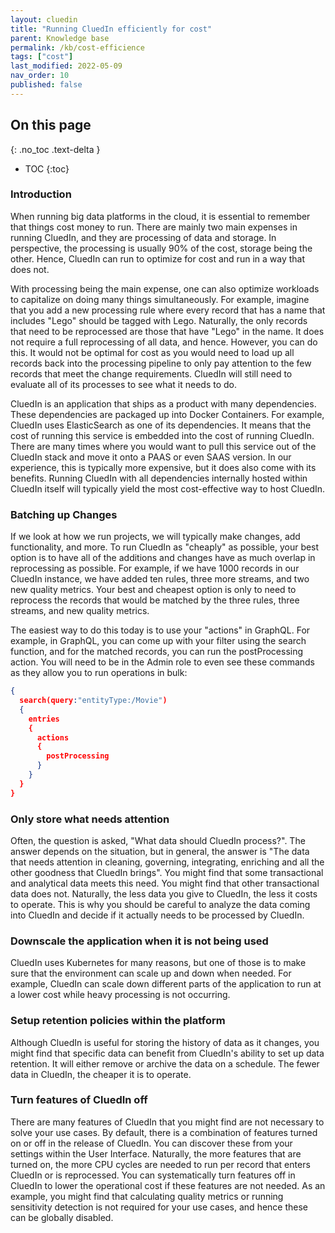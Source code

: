 ```yaml
---
layout: cluedin
title: "Running CluedIn efficiently for cost"
parent: Knowledge base
permalink: /kb/cost-efficience
tags: ["cost"]
last_modified: 2022-05-09
nav_order: 10
published: false
---
```

## On this page
{: .no_toc .text-delta }
- TOC
{:toc}

### Introduction

When running big data platforms in the cloud, it is essential to remember that things cost money to run. There are mainly two main expenses in running CluedIn, and they are processing of data and storage. In perspective, the processing is usually 90% of the cost, storage being the other. Hence, CluedIn can run to optimize for cost and run in a way that does not. 

With processing being the main expense, one can also optimize workloads to capitalize on doing many things simultaneously. For example, imagine that you add a new processing rule where every record that has a name that includes "Lego" should be tagged with Lego. Naturally, the only records that need to be reprocessed are those that have "Lego" in the name. It does not require a full reprocessing of all data, and hence. However, you can do this. It would not be optimal for cost as you would need to load up all records back into the processing pipeline to only pay attention to the few records that meet the change requirements. CluedIn will still need to evaluate all of its processes to see what it needs to do. 

CluedIn is an application that ships as a product with many dependencies. These dependencies are packaged up into Docker Containers. For example, CluedIn uses ElasticSearch as one of its dependencies. It means that the cost of running this service is embedded into the cost of running CluedIn. There are many times where you would want to pull this service out of the CluedIn stack and move it onto a PAAS or even SAAS version. In our experience, this is typically more expensive, but it does also come with its benefits. Running CluedIn with all dependencies internally hosted within CluedIn itself will typically yield the most cost-effective way to host CluedIn.

### Batching up Changes

If we look at how we run projects, we will typically make changes, add functionality, and more. To run CluedIn as "cheaply" as possible, your best option is to have all of the additions and changes have as much overlap in reprocessing as possible. For example, if we have 1000 records in our CluedIn instance, we have added ten rules, three more streams, and two new quality metrics. Your best and cheapest option is only to need to reprocess the records that would be matched by the three rules, three streams, and new quality metrics. 

The easiest way to do this today is to use your "actions" in GraphQL. For example, in GraphQL, you can come up with your filter using the search function, and for the matched records, you can run the postProcessing action. You will need to be in the Admin role to even see these commands as they allow you to run operations in bulk:

```JSON
{
  search(query:"entityType:/Movie")
  {
    entries
    {
      actions
      {
        postProcessing
      }
    }
  }
}
```

### Only store what needs attention

Often, the question is asked, "What data should CluedIn process?". The answer depends on the situation, but in general, the answer is "The data that needs attention in cleaning, governing, integrating, enriching and all the other goodness that CluedIn brings". You might find that some transactional and analytical data meets this need. You might find that other transactional data does not. Naturally, the less data you give to CluedIn, the less it costs to operate. This is why you should be careful to analyze the data coming into CluedIn and decide if it actually needs to be processed by CluedIn. 

### Downscale the application when it is not being used

CluedIn uses Kubernetes for many reasons, but one of those is to make sure that the environment can scale up and down when needed. For example, CluedIn can scale down different parts of the application to run at a lower cost while heavy processing is not occurring. 

### Setup retention policies within the platform

Although CluedIn is useful for storing the history of data as it changes, you might find that specific data can benefit from CluedIn's ability to set up data retention. It will either remove or archive the data on a schedule. The fewer data in CluedIn, the cheaper it is to operate. 

### Turn features of CluedIn off

There are many features of CluedIn that you might find are not necessary to solve your use cases. By default, there is a combination of features turned on or off in the release of CluedIn. You can discover these from your settings within the User Interface. Naturally, the more features that are turned on, the more CPU cycles are needed to run per record that enters CluedIn or is reprocessed. You can systematically turn features off in CluedIn to lower the operational cost if these features are not needed. As an example, you might find that calculating quality metrics or running sensitivity detection is not required for your use cases, and hence these can be globally disabled.